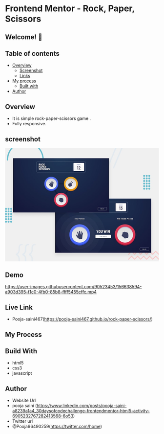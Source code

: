# Frontend Mentor - Rock, Paper, Scissors

## Welcome! 👋

## Table of contents

- [Overview](#overview)
  - [Screenshot](#screenshot)
  - [Links](#links)
- [My process](#my-process)
  - [Built with](#built-with)
- [Author](#author)

## Overview 
- It is simple rock-paper-scissors game .
- Fully responsive.

## screenshot
![Design preview for the Rock, Paper, Scissors coding challenge](./design/desktop-preview.jpg)

## Demo

https://user-images.githubusercontent.com/90523453/156638594-a903d395-f1c0-4fb0-85b8-ffff5455cffc.mp4

## Live Link
- Pooja-saini467(https://pooja-saini467.github.io/rock-paper-scissors/)


## My Process
## Build With
- html5
- css3
- javascript

## Author
- Website Url
- pooja saini (https://www.linkedin.com/posts/pooja-saini-a8239a1a4_30daysofcodechallenge-frontendmentor-html5-activity-6905232767282413568-6o53)
- Twitter url
- @Pooja96490259(https://twitter.com/home)



